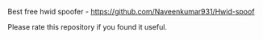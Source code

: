 Best free hwid spoofer - https://github.com/Naveenkumar931/Hwid-spoof

Please rate this repository if you found it useful. 

